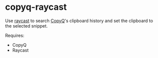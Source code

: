 # copyq-raycast

Use [raycast](https://www.raycast.com) to search [CopyQ](https://github.com/hluk/CopyQ)'s clipboard history and set the clipboard to the selected snippet.

Requires:

- CopyQ
- Raycast
